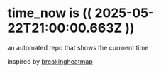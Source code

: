 # time_now is (( 2025-05-22T21:00:00.663Z ))

an automated repo that shows the currnent time

inspired by [breakingheatmap](https://github.com/breakingheatmap/breakingheatmap)